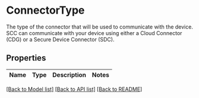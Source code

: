 # ConnectorType

The type of the connector that will be used to communicate with the device. SCC can communicate with your device using either a Cloud Connector (CDG) or a Secure Device Connector (SDC).

## Properties

Name | Type | Description | Notes
------------ | ------------- | ------------- | -------------

[[Back to Model list]](../README.md#documentation-for-models) [[Back to API list]](../README.md#documentation-for-api-endpoints) [[Back to README]](../README.md)


